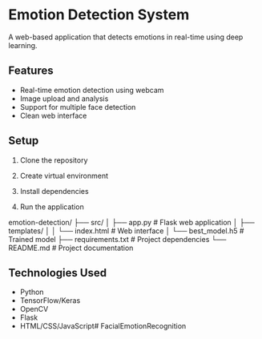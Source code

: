 # Emotion Detection System

A web-based application that detects emotions in real-time using deep learning.

## Features
- Real-time emotion detection using webcam
- Image upload and analysis
- Support for multiple face detection
- Clean web interface

## Setup
1. Clone the repository

2. Create virtual environment

3. Install dependencies

4. Run the application




emotion-detection/
├── src/
│ ├── app.py # Flask web application
│ ├── templates/
│ │ └── index.html # Web interface
│ └── best_model.h5 # Trained model
├── requirements.txt # Project dependencies
└── README.md # Project documentation



## Technologies Used
- Python
- TensorFlow/Keras
- OpenCV
- Flask
- HTML/CSS/JavaScript#   F a c i a l E m o t i o n R e c o g n i t i o n 
 
 
